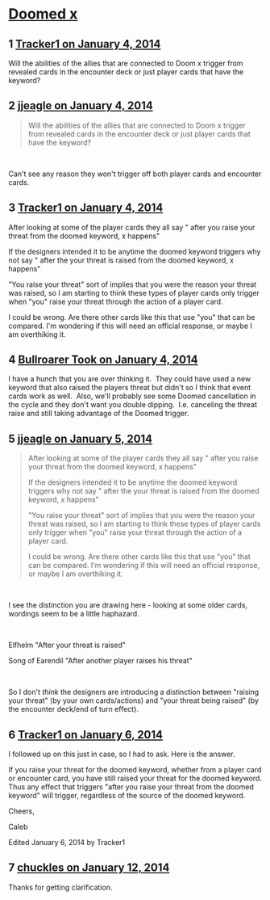 # [Doomed x](https://community.fantasyflightgames.com/topic/96286-doomed-x/)

## 1 [Tracker1 on January 4, 2014](https://community.fantasyflightgames.com/topic/96286-doomed-x/?do=findComment&comment=945156)

Will the abilities of the allies that are connected to Doom x trigger from revealed cards in the encounter deck or just player cards that have the keyword?

## 2 [jjeagle on January 4, 2014](https://community.fantasyflightgames.com/topic/96286-doomed-x/?do=findComment&comment=945310)

> Will the abilities of the allies that are connected to Doom x trigger from revealed cards in the encounter deck or just player cards that have the keyword?

 

Can't see any reason they won't trigger off both player cards and encounter cards.

## 3 [Tracker1 on January 4, 2014](https://community.fantasyflightgames.com/topic/96286-doomed-x/?do=findComment&comment=945386)

After looking at some of the player cards they all say " after you raise your threat from the doomed keyword, x happens"

If the designers intended it to be anytime the doomed keyword triggers why not say " after the your threat is raised from the doomed keyword, x happens"

"You raise your threat" sort of implies that you were the reason your threat was raised, so I am starting to think these types of player cards only trigger when "you" raise your threat through the action of a player card.

I could be wrong. Are there other cards like this that use "you" that can be compared. I'm wondering if this will need an official response, or maybe I am overthiking it.

## 4 [Bullroarer Took on January 4, 2014](https://community.fantasyflightgames.com/topic/96286-doomed-x/?do=findComment&comment=945434)

I have a hunch that you are over thinking it.  They could have used a new keyword that also raised the players threat but didn't so I think that event cards work as well.  Also, we'll probably see some Doomed cancellation in the cycle and they don't want you double dipping.  I.e. canceling the threat raise and still taking advantage of the Doomed trigger.

## 5 [jjeagle on January 5, 2014](https://community.fantasyflightgames.com/topic/96286-doomed-x/?do=findComment&comment=945575)

> After looking at some of the player cards they all say " after you raise your threat from the doomed keyword, x happens"
> 
> If the designers intended it to be anytime the doomed keyword triggers why not say " after the your threat is raised from the doomed keyword, x happens"
> 
> "You raise your threat" sort of implies that you were the reason your threat was raised, so I am starting to think these types of player cards only trigger when "you" raise your threat through the action of a player card.
> 
> I could be wrong. Are there other cards like this that use "you" that can be compared. I'm wondering if this will need an official response, or maybe I am overthiking it.

 

I see the distinction you are drawing here - looking at some older cards, wordings seem to be a little haphazard.

 

Elfhelm "After your threat is raised"

Song of Earendil "After another player raises his threat"

 

So I don't _think_ the designers are introducing a distinction between "raising your threat" (by your own cards/actions) and "your threat being raised" (by the encounter deck/end of turn effect).

## 6 [Tracker1 on January 6, 2014](https://community.fantasyflightgames.com/topic/96286-doomed-x/?do=findComment&comment=947121)

I followed up on this just in case, so I had to ask. Here is the answer.

If you raise your threat for the doomed keyword, whether from a player card or encounter card, you have still raised your threat for the doomed keyword. Thus any effect that triggers "after you raise your threat from the doomed keyword" will trigger, regardless of the source of the doomed keyword.

Cheers,

Caleb

Edited January 6, 2014 by Tracker1

## 7 [chuckles on January 12, 2014](https://community.fantasyflightgames.com/topic/96286-doomed-x/?do=findComment&comment=952728)

Thanks for getting clarification. 

